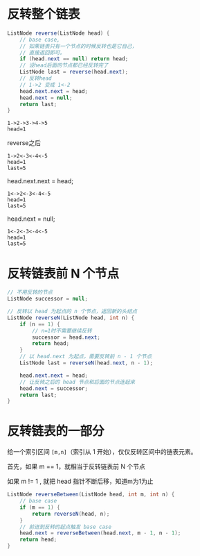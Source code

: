# 反转整个链表

```java
ListNode reverse(ListNode head) {
    // base case, 
    // 如果链表只有一个节点的时候反转也是它自己，
    // 直接返回即可。
    if (head.next == null) return head;
    // 设head后面的节点都已经反转完了
    ListNode last = reverse(head.next);
    // 反转head
    // 1->2 变成 1<-2
    head.next.next = head;
    head.next = null;
    return last;
}
```

```
1->2->3->4->5
head=1
```
reverse之后
```
1->2<-3<-4<-5
head=1
last=5
```
head.next.next = head;
```
1<->2<-3<-4<-5
head=1
last=5
```
head.next = null;
```
1<-2<-3<-4<-5
head=1
last=5
```

# 反转链表前 N 个节点

```java
// 不用反转的节点
ListNode successor = null;

// 反转以 head 为起点的 n 个节点，返回新的头结点
ListNode reverseN(ListNode head, int n) {
    if (n == 1) { 
        // n=1时不需要继续反转
        successor = head.next;
        return head;
    }
    // 以 head.next 为起点，需要反转前 n - 1 个节点
    ListNode last = reverseN(head.next, n - 1);

    head.next.next = head;
    // 让反转之后的 head 节点和后面的节点连起来
    head.next = successor;
    return last;
}
```

# 反转链表的一部分

给一个索引区间 `[m,n]`（索引从 1 开始），仅仅反转区间中的链表元素。

首先，如果 m == 1，就相当于反转链表前 N 个节点

如果 m != 1 , 就把 head 指针不断后移，知道m为1为止
```java
ListNode reverseBetween(ListNode head, int m, int n) {
    // base case
    if (m == 1) {
        return reverseN(head, n);
    }
    // 前进到反转的起点触发 base case
    head.next = reverseBetween(head.next, m - 1, n - 1);
    return head;
}
```
